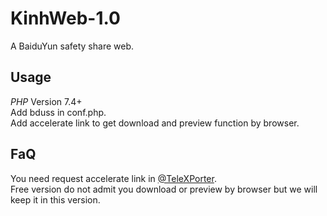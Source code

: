 # KinhWeb-1.0
A BaiduYun safety share web.

## Usage  
*PHP* Version 7.4+  
Add bduss in conf.php.  
Add accelerate link to get download and preview function by browser.

## FaQ
You need request accelerate link in [@TeleXPorter](https://t.me/tg_tx).  
Free version do not admit you download or preview by browser but we will keep it in this version.
